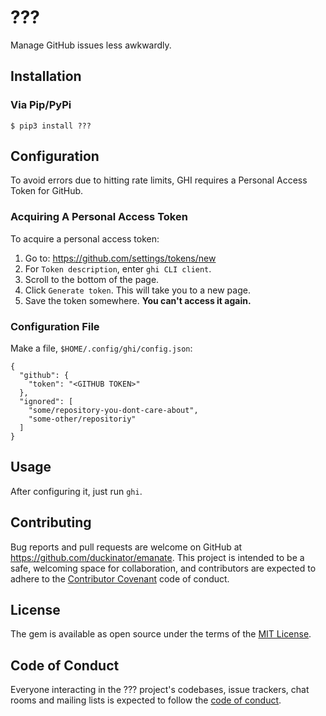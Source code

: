 # ??? <!--[![Build Status][build-status-link]][build-status-img]-->

Manage GitHub issues less awkwardly.

[build-status-link]: https://api.cirrus-ci.com/github/duckinator/emanate.svg
[build-status-img]: https://cirrus-ci.com/github/duckinator/emanate

## Installation

### Via Pip/PyPi

```
$ pip3 install ???
```

<!--
### Via DNF (Fedora 29 only)

If you're on Fedora 29, the [Puppy Technology](https://puppy.technology/)
RPM repository contains the latest package for ???.

```
$ dnf install https://rpm.puppy.technology/repo.rpm
$ dnf install ??? -\-refresh
```
-->

## Configuration

To avoid errors due to hitting rate limits, GHI requires a Personal
Access Token for GitHub.

### Acquiring A Personal Access Token

To acquire a personal access token:

1. Go to: https://github.com/settings/tokens/new
2. For `Token description`, enter `ghi CLI client`.
3. Scroll to the bottom of the page.
4. Click `Generate token`. This will take you to a new page.
5. Save the token somewhere. **You can't access it again.**

### Configuration File

Make a file, `$HOME/.config/ghi/config.json`:

```
{
  "github": {
    "token": "<GITHUB TOKEN>"
  },
  "ignored": [
    "some/repository-you-dont-care-about",
    "some-other/repositoriy"
  ]
}
```

## Usage

After configuring it, just run `ghi`.

## Contributing

Bug reports and pull requests are welcome on GitHub at https://github.com/duckinator/emanate. This project is intended to be a safe, welcoming space for collaboration, and contributors are expected to adhere to the [Contributor Covenant](http://contributor-covenant.org) code of conduct.

## License

The gem is available as open source under the terms of the [MIT License](http://opensource.org/licenses/MIT).

## Code of Conduct

Everyone interacting in the ??? project's codebases, issue trackers, chat rooms and mailing lists is expected to follow the [code of conduct](https://github.com/duckinator/emanate/blob/master/CODE_OF_CONDUCT.md).
